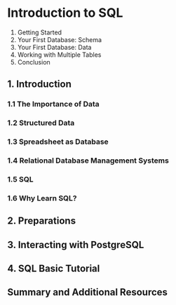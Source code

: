 # Introduction to SQL

1. Getting Started
2. Your First Database: Schema
3. Your First Database: Data
4. Working with Multiple Tables
5. Conclusion

## 1. Introduction

### 1.1 The Importance of Data

### 1.2 Structured Data

### 1.3 Spreadsheet as Database

### 1.4 Relational Database Management Systems

### 1.5 SQL

### 1.6 Why Learn SQL?

## 2. Preparations

## 3. Interacting with PostgreSQL

## 4. SQL Basic Tutorial

## Summary and Additional Resources
